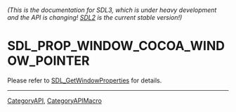 ###### (This is the documentation for SDL3, which is under heavy development and the API is changing! [SDL2](https://wiki.libsdl.org/SDL2/) is the current stable version!)
# SDL_PROP_WINDOW_COCOA_WINDOW_POINTER

Please refer to [SDL_GetWindowProperties](SDL_GetWindowProperties) for details.

----
[CategoryAPI](CategoryAPI), [CategoryAPIMacro](CategoryAPIMacro)

